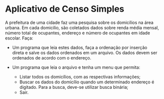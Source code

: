 # Aplicativo de Censo Simples

A prefeitura de uma cidade faz uma pesquisa sobre os domicílios na área urbana. Em cada domicilio, são coletados dados sobre renda média mensal, número total de
ocupantes, endereço e número de ocupantes em idade escolar. Faça:

- Um programa que leia estes dados, faça a ordenação por inserção direta e salve os dados ordenados em um arquivo. Os dados devem ser ordenados de acordo
com o endereço.

- Um programa que leia o arquivo e tenha um menu que permita:

  - Listar todos os domicílios, com as respectivas informações;
  - Buscar os dados do domicílio quando um determinado endereço é digitado. Para a busca, deve-se utilizar busca binária;
  - Sair.
